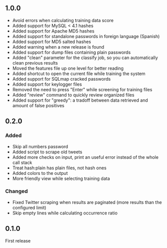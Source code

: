 ## 1.0.0
- Avoid errors when calculating training data score
- Added support for MySQL < 4.1 hashes
- Added support for Apache MD5 hashes
- Added support for standalone passwords in foreign language (Spanish)
- Added support for MD5 salted hashes
- Added warning when a new release is found
- Added support for dump files containing plain passwords
- Added "clean" parameter for the classify job, so you can automatically clean previous results
- Moved the features file up one level for better reading
- Added shortcut to open the current file while training the system
- Added support for SQLmap cracked passwords
- Added support for keylogger files
- Removed the need to press "Enter" while screening for training files
- Added "review" command to quickly review organized files
- Added support for "greedy": a tradoff between data retrieved and amount of false positives

## 0.2.0
### Added
- Skip all numbers password
- Added script to scrape old tweets
- Added more checks on input, print an useful error instead of the whole call stack
- Treat hash:plain has plain files, not hash ones
- Added colors to the output
- More friendly view while selecting training data

### Changed
- Fixed Twitter scraping when results are paginated (more results than the configured limit)
- Skip empty lines while calculating occurrence ratio

## 0.1.0
First release